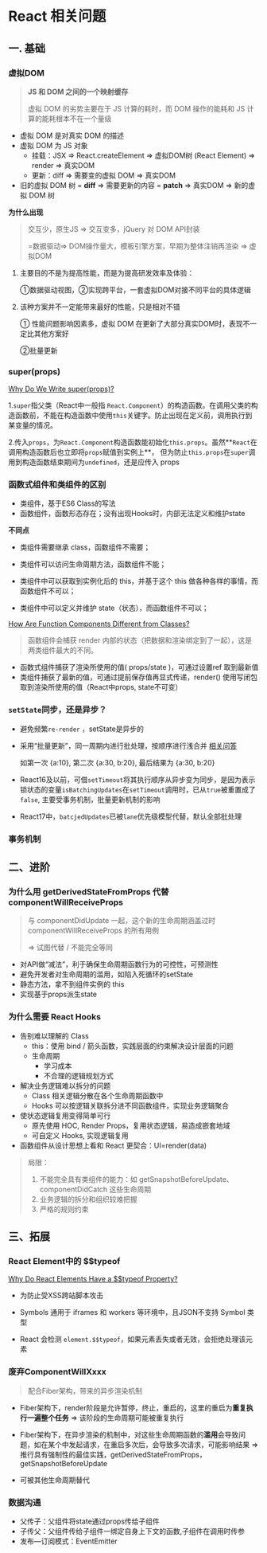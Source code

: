# React 相关问题

## 一. 基础

### 虚拟DOM

> **JS 和 DOM 之间的一个映射缓存**
>
> 虚拟 DOM 的劣势主要在于 JS 计算的耗时，而 DOM 操作的能耗和 JS 计算的能耗根本不在一个量级

* 虚拟 DOM 是对真实 DOM 的描述
* 虚拟 DOM 为 JS 对象 
  * 挂载：JSX => React.createElement => 虚拟DOM树 (React Element) => render => 真实DOM
  * 更新：diff => 需要变的虚拟 DOM => 真实DOM
* 旧的虚拟 DOM 树 = **diff** => 需要更新的内容 = **patch** => 真实DOM => 新的虚拟 DOM 树

**为什么出现**

> 交互少，原生JS => 交互变多，jQuery 对 DOM API封装 
>
> =数据驱动=> DOM操作量大，模板引擎方案，早期为整体注销再渲染 =>  虚拟DOM

1. 主要目的不是为提高性能，而是为提高研发效率及体验：

   ①数据驱动视图，②实现跨平台，一套虚拟DOM对接不同平台的具体逻辑

2. 该种方案并不一定能带来最好的性能，只是相对不错

   ① 性能问题影响因素多，虚拟 DOM 在更新了大部分真实DOM时，表现不一定比其他方案好

   ②批量更新

### super(props)

[Why Do We Write super(props)?](https://overreacted.io/why-do-we-write-super-props/)

1.`super`指父类（React中一般指 `React.Component`）的构造函数。在调用父类的构造函数前，不能在构造函数中使用`this`关键字。防止出现在定义前，调用执行到某变量的情况。

2.传入`props`，为`React.Component`构造函数能初始化`this.props`。虽然**`React`在调用构造函数后也立即将`props`赋值到实例上**， 但为防止`this.props`在`super`调用到构造函数结束期间为`undefined`，还是应传入 props

### 函数式组件和类组件的区别

* 类组件，基于ES6 Class的写法
* 函数组件，函数形态存在；没有出现Hooks时，内部无法定义和维护state

**不同点**

* 类组件需要继承 class，函数组件不需要；

* 类组件可以访问生命周期方法，函数组件不能；

* 类组件中可以获取到实例化后的 this，并基于这个 this 做各种各样的事情，而函数组件不可以；

* 类组件中可以定义并维护 state（状态），而函数组件不可以；

[How Are Function Components Different from Classes?](https://overreacted.io/how-are-function-components-different-from-classes/)

> 函数组件会捕获 render 内部的状态（把数据和渲染绑定到了一起），这是两类组件最大的不同。

* 函数式组件捕获了渲染所使用的值( props/state )，可通过设置ref 取到最新值
* 类组件捕获了最新的值，可通过提前保存值再显式传递，render() 使用写闭包取到渲染所使用的值（React中props, state不可变）

### `setState`同步，还是异步？

* 避免频繁`re-render` ，setState是异步的

* 采用“批量更新”，同一周期内进行批处理，按顺序进行浅合并    [相关问答](https://stackoverflow.com/questions/48563650/does-react-keep-the-order-for-state-updates/48610973#48610973)

  如第一次 {a:10}, 第二次 {a:30, b:20}, 最后结果为 {a:30, b:20}

* React16及以前，可借`setTimeout`将其执行顺序从异步变为同步，是因为表示锁状态的变量`isBatchingUpdates`在`setTimeout`调用时，已从`true`被重置成了`false`, 主要受事务机制，批量更新机制的影响

* React17中，`batcjedUpdates`已被`lane`优先级模型代替，默认全部批处理

### 事务机制



## 二、进阶

### 为什么用 getDerivedStateFromProps 代替 componentWillReceiveProps

> 与 componentDidUpdate 一起，这个新的生命周期涵盖过时componentWillReceiveProps 的所有用例
>
> => 试图代替 / 不能完全等同

* 对API做“减法”，利于确保生命周期函数行为的可控性，可预测性
* 避免开发者对生命周期的滥用，如陷入死循环的setState
* 静态方法，拿不到组件实例的 this
* 实现基于props派生state

### 为什么需要 React Hooks

* 告别难以理解的 Class
  * this：使用 bind / 箭头函数，实践层面的约束解决设计层面的问题
  * 生命周期
    * 学习成本
    * 不合理的逻辑规划方式
* 解决业务逻辑难以拆分的问题
  * Class 相关逻辑分散在各个生命周期函数中
  * Hooks 可以按逻辑关联拆分进不同函数组件，实现业务逻辑聚合
* 使状态逻辑复用变得简单可行
  * 原先使用 HOC, Render Props，复用状态逻辑，易造成嵌套地域
  * 可自定义 Hooks, 实现逻辑复用
* 函数组件从设计思想上看和 React 更契合：UI=render(data)

> 局限：
>
> 1. 不能完全具有类组件的能力：如 getSnapshotBeforeUpdate、componentDidCatch 这些生命周期
> 2. 业务逻辑的拆分和组织较难把握
> 3. 严格的规则约束

## 三、拓展

### React Element中的 $$typeof

[Why Do React Elements Have a $$typeof Property?](https://overreacted.io/why-do-react-elements-have-typeof-property/)

* 为防止受XSS跨站脚本攻击
*  Symbols 通用于 iframes 和 workers 等环境中，且JSON不支持 Symbol 类型

* React 会检测  `element.$$typeof`，如果元素丢失或者无效，会拒绝处理该元素

### 废弃ComponentWillXxxx

> 配合Fiber架构，带来的异步渲染机制

* Fiber架构下，render阶段是允许暂停，终止，重启的，这里的重启为**重复执行一遍整个任务**  => 该阶段的生命周期可能被重复执行
* Fiber架构下，在异步渲染的机制中，对这些生命周期函数的**滥用**会导致问题，如在某个中发起请求，在重启多次后，会导致多次请求，可能影响结果 => 推行具有强制性的最佳实践，getDerivedStateFromProps， getSnapshotBeforeUpdate

* 可被其他生命周期替代

### 数据沟通

* 父传子：父组件将state通过props传给子组件
* 子传父：父组件传给子组件一绑定自身上下文的函数,子组件在调用时传参
* 发布—订阅模式：EventEmitter
